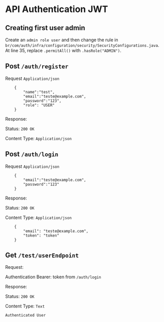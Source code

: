 # API Authentication JWT

## Creating first user admin
Create an `admin role user` and then change the rule in `br/com/auth/infra/configuration/security/SecurityConfigurations.java`. At line 35, replace `.permitAll()` with `.hasRole("ADMIN")`.

## Post `/auth/register`

Request `Application/json`

        {
	        "name":"test",
	        "email":"teste@example.com",
	        "password":"123",
	        "role": "USER"
        }

Response:

Status: `200 OK`

Content Type: `Application/json`



## Post `/auth/login`

Request `Application/json`

        {
	        "email":"teste@example.com",
	        "password":"123"
        }   

Response:

Status: `200 OK`

Content Type: `Application/json`

        {
            "email": "teste@example.com",
            "token": "token"
        }

## Get `/test/userEndpoint`

Request: 

Authentication Bearer: token from `/auth/login`

Response:

Status: `200 OK`

Content Type: `Text`

    Authenticated User
